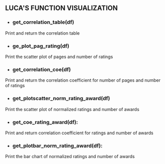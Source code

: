 ## LUCA'S FUNCTION VISUALIZATION

- ### get_correlation_table(df)
Print and return the correlation table
- ### ge_plot_pag_rating(df)
Print the scatter plot of pages and number of ratings
- ### get_correlation_coe(df)
Print and return the correlation coefficient for number of pages and number of ratings
- ### get_plotscatter_norm_rating_award(df)
Print the scatter plot of normalized ratings and number of awards
- ### get_coe_rating_award(df):
Print and return correlation coefficient for ratings and number of awards
- ### get_plotbar_norm_rating_award(df):
Print the bar chart of normalized ratings and number of awards